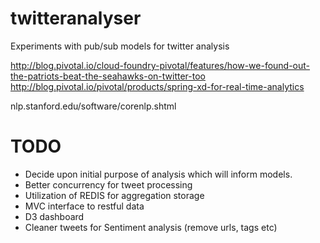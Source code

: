 # twitteranalyser
Experiments with pub/sub models for twitter analysis

http://blog.pivotal.io/cloud-foundry-pivotal/features/how-we-found-out-the-patriots-beat-the-seahawks-on-twitter-too
http://blog.pivotal.io/pivotal/products/spring-xd-for-real-time-analytics

nlp.stanford.edu/software/corenlp.shtml

# TODO
- Decide upon initial purpose of analysis which will inform models.
- Better concurrency for tweet processing
- Utilization of REDIS for aggregation storage
- MVC interface to restful data
- D3 dashboard 
- Cleaner tweets for Sentiment analysis (remove urls, tags etc)

